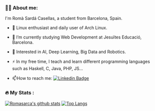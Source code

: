 ### :man_technologist: About me:

I'm Romà Sardá Casellas, a student from Barcelona, Spain.

- :penguin: Linux enthusiast and daily user of Arch Linux.

- :telescope: I’m currently studying Web Development at Jesuïtes Educació, Barcelona.

- :seedling: Interested in AI, Deep Learning, Big Data and Robotics.

- :zap: In my free time, I teach and learn different programming languages such as Haskell, C, Java, PHP, JS...

- :mailbox:How to reach me: [![Linkedin Badge](https://img.shields.io/badge/-romasarca-blue?style=flat&logo=Linkedin&logoColor=white)](https://www.linkedin.com/in/romasarca/)

### :fire: My Stats :

[![Romasarca's github stats](https://github-readme-stats.vercel.app/api?username=romasarca&theme=onedark&show_icons=true)](https://github.com/anuraghazra/github-readme-stats) [![Top Langs](https://github-readme-stats.vercel.app/api/top-langs/?username=romasarca&layout=compact&theme=dracula)](https://github.com/anuraghazra/github-readme-stats)

